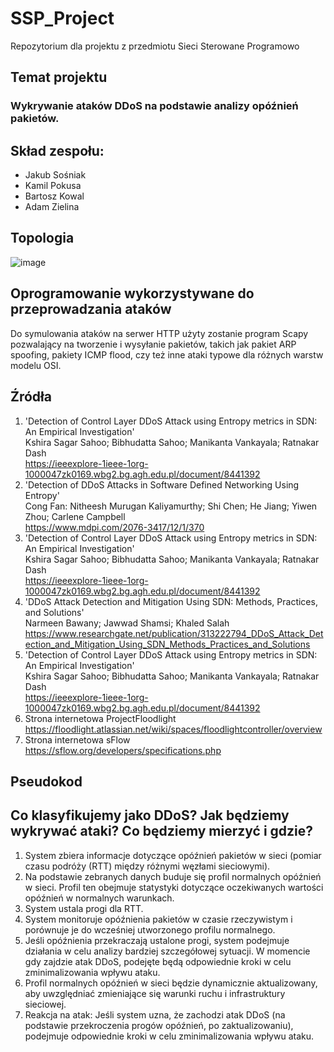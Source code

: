 # SSP_Project
Repozytorium dla projektu z przedmiotu Sieci Sterowane Programowo  

## Temat projektu
### Wykrywanie ataków DDoS na podstawie analizy opóźnień pakietów. 

## Skład zespołu:
* Jakub Sośniak  
* Kamil Pokusa  
* Bartosz Kowal  
* Adam Zielina  


## Topologia

![image](https://github.com/BartoszKowal/SSP_Project/assets/56104920/993ce8a5-73b1-423f-9000-f9bdd046fa0a)

## Oprogramowanie wykorzystywane do przeprowadzania ataków

Do symulowania ataków na serwer HTTP użyty zostanie program Scapy pozwalający na tworzenie i wysyłanie pakietów, takich jak pakiet ARP spoofing, pakiety ICMP flood, czy też inne ataki typowe dla różnych warstw modelu OSI.

## Źródła
1. 'Detection of Control Layer DDoS Attack using Entropy metrics in SDN: An Empirical Investigation'    
Kshira Sagar Sahoo; Bibhudatta Sahoo; Manikanta Vankayala; Ratnakar Dash    
https://ieeexplore-1ieee-1org-1000047zk0169.wbg2.bg.agh.edu.pl/document/8441392  
2. 'Detection of DDoS Attacks in Software Defined Networking Using Entropy'  
Cong Fan: Nitheesh Murugan Kaliyamurthy; Shi Chen; He Jiang; Yiwen Zhou; Carlene Campbell  
https://www.mdpi.com/2076-3417/12/1/370  
3. 'Detection of Control Layer DDoS Attack using Entropy metrics in SDN: An Empirical Investigation'  
Kshira Sagar Sahoo; Bibhudatta Sahoo; Manikanta Vankayala; Ratnakar Dash  
https://ieeexplore-1ieee-1org-1000047zk0169.wbg2.bg.agh.edu.pl/document/8441392  
4. 'DDoS Attack Detection and Mitigation Using SDN: Methods, Practices, and Solutions'  
Narmeen Bawany; Jawwad Shamsi; Khaled Salah  
https://www.researchgate.net/publication/313222794_DDoS_Attack_Detection_and_Mitigation_Using_SDN_Methods_Practices_and_Solutions  
5. 'Detection of Control Layer DDoS Attack using Entropy metrics in SDN: An Empirical Investigation'  
Kshira Sagar Sahoo; Bibhudatta Sahoo; Manikanta Vankayala; Ratnakar Dash  
https://ieeexplore-1ieee-1org-1000047zk0169.wbg2.bg.agh.edu.pl/document/8441392  
7. Strona internetowa ProjectFloodlight  
https://floodlight.atlassian.net/wiki/spaces/floodlightcontroller/overview  
8. Strona internetowa sFlow  
https://sflow.org/developers/specifications.php


## Pseudokod



## Co klasyfikujemy jako DDoS? Jak będziemy wykrywać ataki? Co będziemy mierzyć i gdzie?

1. System zbiera informacje dotyczące opóźnień pakietów w sieci (pomiar czasu podróży (RTT) między różnymi węzłami sieciowymi).  
2. Na podstawie zebranych danych buduje się profil normalnych opóźnień w sieci. Profil ten obejmuje statystyki dotyczące oczekiwanych wartości opóźnień w normalnych warunkach.  
3. System ustala progi dla RTT.  
4. System monitoruje opóźnienia pakietów w czasie rzeczywistym i porównuje je do wcześniej utworzonego profilu normalnego.  
5. Jeśli opóźnienia przekraczają ustalone progi, system podejmuje działania w celu analizy bardziej szczegółowej sytuacji. W momencie gdy zajdzie atak DDoS, podejęte będą odpowiednie kroki w celu zminimalizowania wpływu ataku.
6. Profil normalnych opóźnień w sieci będzie dynamicznie aktualizowany, aby uwzględniać zmieniające się warunki ruchu i infrastruktury sieciowej.
7. Reakcja na atak: Jeśli system uzna, że zachodzi atak DDoS (na podstawie przekroczenia progów opóźnień, po zaktualizowaniu), podejmuje odpowiednie kroki w celu zminimalizowania wpływu ataku.




